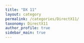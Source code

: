 ```yaml
---
title: "DX 11"
layout: category
permalink: /categories/DirectX11/
taxonomy: DirectX11
author_profile: true
sidebar_main: true
---
```

